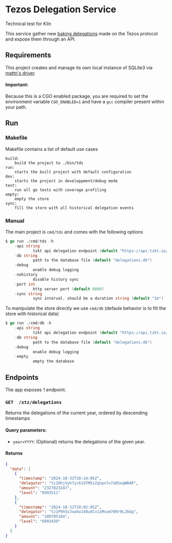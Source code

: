 # Tezos Delegation Service

Technical test for Kiln

This service gather new [baking delegations](https://opentezos.com/node-baking/baking/delegating) made on the Tezos protocol and expose them through an API.

## Requirements

This project creates and manage its own local instance of SQLite3 via [mattn's driver](https://github.com/mattn/go-sqlite3).

#### Important:

Because this is a CGO enabled package, you are required to set the environment variable `CGO_ENABLED=1` and have a `gcc` compiler present within your path.

## Run

### Makefile

Makefile contains a list of default use cases

```make
build:
    build the project to ./bin/tds
run:
    starts the built project with default configuration
dev:
    starts the project in developpment/debug mode
test:
    run all go tests with coverage profiling
empty:
    empty the store
sync:
    fill the store with all historical delegation events
```

### Manual

The main project is `cmd/tds` and comes with the following options

```go
$ go run ./cmd/tds -h
    -api string
            tzkt api delegation endpoint (default "https://api.tzkt.io/v1/operations/delegations")
    -db string
            path to the database file (default "delegations.db")
    -debug
            enable debug logging
    -nohistory
            disable history sync
    -port int
            http server port (default 8080)
    -sync string
            sync interval, should be a duration string (default "1m")
```

To manipulate the store directly we use `cmd/db` (defaule behavior is to fill the store with historical data)

```go
$ go run ./cmd/db -h
    -api string
            tzkt api delegation endpoint (default "https://api.tzkt.io/v1/operations/delegations")
    -db string
            path to the database file (default "delegations.db")
    -debug
            enable debug logging
    -empty
            empty the database
```

## Endpoints

The app exposes 1 endpoint.

### `GET  /xtz/delegations`

Returns the delegations of the current year, ordered by descending timestamps

#### Query parameters:

- `year=YYYY`: (Optional) returns the delegations of the given year.

#### Returns

```json
{
  "data": [
    {
      "timestamp": "2024-10-31T10:14:05Z",
      "delegator": "tz1KhjVyh7yc6197M5iZqnpn7u7aDSoqWB4R",
      "amount": "2327823247",
      "level": "6993511"
    },
    {
      "timestamp": "2024-10-31T10:02:05Z",
      "delegator": "tz1P9h5zJoaho148uXCv1iMsum76Rr9LJbGg",
      "amount": "109795184",
      "level": "6993439"
    }
  ]
}
```

